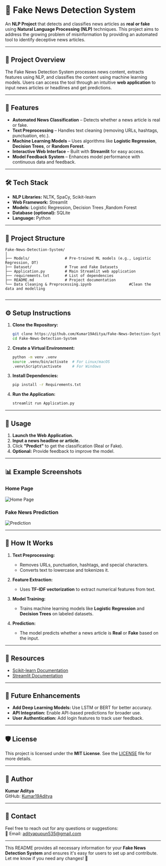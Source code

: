 
# 📰 Fake News Detection System  

An **NLP Project** that detects and classifies news articles as **real or fake** using **Natural Language Processing (NLP)** techniques. This project aims to address the growing problem of misinformation by providing an automated tool to identify deceptive news articles.  

---

## 🚀 Project Overview  

The Fake News Detection System processes news content, extracts features using NLP, and classifies the content using machine learning models. Users can access the tool through an intuitive **web application** to input news articles or headlines and get predictions.  

---

## 🎯 Features  

- **Automated News Classification** – Detects whether a news article is real or fake.  
- **Text Preprocessing** – Handles text cleaning (removing URLs, hashtags, punctuation, etc.).  
- **Machine Learning Models** – Uses algorithms like **Logistic Regression**, **Decision Trees**, or **Random Forest**.  
- **Interactive Web Interface** – Built with **Streamlit** for easy access.  
- **Model Feedback System** – Enhances model performance with continuous data and feedback.  

---

## 🛠️ Tech Stack  

- **NLP Libraries:** NLTK, SpaCy, Scikit-learn  
- **Web Framework:** Streamlit  
- **Models:** Logistic Regression, Decision Trees ,Random Forest 
- **Database (optional):** SQLite  
- **Language:** Python  

---

## 📂 Project Structure  

```
Fake-News-Detection-System/
│
├── Models/                # Pre-trained ML models (e.g., Logistic Regression, DT)
├── Dataset/               # True and Fake Datasets
├── Application.py         # Main Streamlit web application
├── requirements.txt       # List of dependencies
├── README.md              # Project documentation
└── Data Cleaning & Preprocessing.ipynb                 #Clean the data and modelling
    
```

---

## ⚙️ Setup Instructions  

1. **Clone the Repository:**  
   ```bash
   git clone https://github.com/Kumar19Aditya/Fake-News-Detection-System.git
   cd Fake-News-Detection-System
   ```

2. **Create a Virtual Environment:**  
   ```bash
   python -m venv .venv
   source .venv/bin/activate  # For Linux/macOS  
   .venv\Scripts\activate     # For Windows  
   ```

3. **Install Dependencies:**  
   ```bash
   pip install -r Requirements.txt
   ```

4. **Run the Application:**  
   ```bash
   streamlit run Application.py
   ```

---

## 📝 Usage  

1. **Launch the Web Application.**  
2. **Input a news headline or article.**  
3. Click **"Predict"** to get the classification (Real or Fake).  
4. **Optional:** Provide feedback to improve the model.  

---

## 📊 Example Screenshots  

### Home Page  
![Home Page](Images/Home)

### Fake News Prediction  
![Prediction](Images/FakeHome)

---

## 🧠 How It Works  

1. **Text Preprocessing:**  
   - Removes URLs, punctuation, hashtags, and special characters.
   - Converts text to lowercase and tokenizes it.

2. **Feature Extraction:**  
   - Uses **TF-IDF vectorization** to extract numerical features from text.

3. **Model Training:**  
   - Trains machine learning models like **Logistic Regression** and **Decision Trees** on labeled datasets.

4. **Prediction:**  
   - The model predicts whether a news article is **Real** or **Fake** based on the input.

---

## 🔗 Resources  

- [Scikit-learn Documentation](https://scikit-learn.org/)  
- [Streamlit Documentation](https://docs.streamlit.io/)  

---

## 🚀 Future Enhancements  

- **Add Deep Learning Models:** Use LSTM or BERT for better accuracy.  
- **API Integration:** Enable API-based predictions for broader use.  
- **User Authentication:** Add login features to track user feedback.  

---


## 🛡️ License  

This project is licensed under the **MIT License**. See the [LICENSE](LICENSE) file for more details.  

---

## 👤 Author  

**Kumar Aditya**  
GitHub: [Kumar19Aditya](https://github.com/Kumar19Aditya)  

---

## 📧 Contact  

Feel free to reach out for any questions or suggestions:  
📧 Email: adityapupun535@gmail.com

---

This README provides all necessary information for your **Fake News Detection System** and ensures it's easy for users to set up and contribute. Let me know if you need any changes! 🚀
